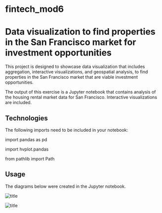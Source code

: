 # fintech_mod6

# Data visualization to find properties in the San Francisco market for investment opportunities

This project is designed to showcase data visualization that includes aggregation, interactive visualizations, and geospatial analysis, to find properties in the San Francisco market that are viable investment opportunities.

The output of this exercise is a Jupyter notebook that contains analysis of the housing rental market data for San Francisco. Interactive visualizations are included. 

## Technologies

The following imports need to be included in your notebook:

import pandas as pd

import hvplot.pandas

from pathlib import Path

## Usage

The diagrams below were created in the Jupyter notebook.

![title](images/bokeh-plot.png)


![title](images/bokeh-plot-2.png)

